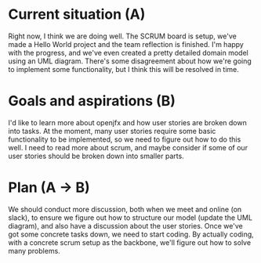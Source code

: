 # Current situation (A)
Right now, I think we are doing well. The SCRUM board is setup, we've made a Hello World project and the team reflection is finished. I'm happy with the progress, and we've even created a pretty detailed domain model using an UML diagram. There's some disagreement about how we're going to implement some functionality, but I think this will be resolved in time.

# Goals and aspirations (B)
I'd like to learn more about openjfx and how user stories are broken down into tasks. At the moment, many user stories require some basic functionality to be implemented, so we need to figure out how to do this well. I need to read more about scrum, and maybe consider if some of our user stories should be broken down into smaller parts.

# Plan (A -> B)
We should conduct more discussion, both when we meet and online (on slack), to ensure we figure out how to structure our model (update the UML diagram), and also have a discussion about the user stories. Once we've got some concrete tasks down, we need to start coding. By actually coding, with a concrete scrum setup as the backbone, we'll figure out how to solve many problems.
